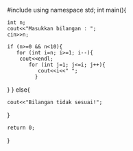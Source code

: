 #include <iostream>
using namespace std;
int main(){
     
    int n;
    cout<<"Masukkan bilangan : ";
    cin>>n;
    
	if (n>=0 && n<10){
	   for (int i=n; i>=1; i--){
	   	cout<<endl;
           for (int j=1; j<=i; j++){
              cout<<i<<" ";
             }
}
}
   else{
   	
   	cout<<"Bilangan tidak sesuai!";
   }
   
	return 0;
}
